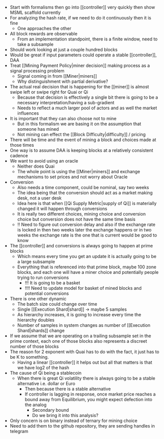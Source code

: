 - Start with formalisms then go into [[controller]] very quickly then show MSML scaffold currently
- For analyzing the hash rate, if we need to do it continuously then it is fine
	- One approaches the other
- All block rewards are observable
	- From an implementation standpoint, there is a finite window, need to take a subsample
- Should work looking at just a couple hundred blocks
- Would be great if input parameters could operate a stable [[controller]], DAA
- Treat [[Mining Payment Policy|miner decision]] making process as a signal processing problem
	- Signal coming in from [[Miner|miners]]
	- Why distinguishment with partial derivative?
- The actual real decision that is happening for the [[miner]] is almost swipe left or swipe right for Quai or Qi
	- Because that decision is effectively a single bit there is going to be a necessary interpretation/having a sub-gradient
	- Needs to reflect a much larger pool of actors and as well the market influences
- It is important that they can also choose not to mine
	- But in this formalism we are basing it on the assumption that someone has mined
	- Not mining can effect the [[Block Difficulty|difficulty]] / pricing
- There will be time and the event of mining a block and choices made at those times
- One way is to assume DAA is keeping blocks at a relatively consistent cadence
- We want to avoid using an oracle
	- Neither does Quai
	- The whole point is using the [[Miner|miners]] and exchange mechanisms to set prices and not worry about Oracle
- Conversion
	- Also needs a time component, could be nominal, say two weeks
	- The idea being that the conversion should act as a market making desk, not a user desk
	- Idea here is that when [[Qi Supply Metric|supply of Qi]] is materially changed it will happen through conversions
	- It is really two different choices, mining choice and conversion choice but conversion does not have the same time basis
	- !! Need to figure out conversion delay and also if the exchange rate is locked in then two weeks later the exchange happens or in two weeks the exchange rate is the one that is current would be good to know
- The [[controller]] and conversions is always going to happen at prime blocks
	- Which means every time you get an update it is actually going to be a large subsample
	- Everything that is referenced into that prime block, maybe 100 zone blocks, and each one will have a miner choice and potentially people trying to run conversions
		- !!! It is going to be a basket
		- !!!! Need to update model for basket of mined blocks and potential conversions
- There is one other dynamic
	- The batch size could change over time
	- Single [[Execution Shard|shard]] -> maybe 5 samples
	- As hierarchy increases, it is going to increase every time the hierarchy doubles
	- Number of samples in system changes as number of [[Execution Shard|shards]] change
- If we assume that we are operating on a trailing subsample set in the prime context, each one of those blocks also represents a discreet number of those blocks
- The reason for 2 exponent with Quai has to do with the fact, it just has to be K to something.
	- Having a linear [[controller]] it helps out but all that matters is that we have log2 of the hash
- The cause of Qi being a stablecoin
	- When there is great Qi volatility there is always going to be a stable alternative i.e. dollar or Euro
		- Then because there is a stable alternative
		- If controller is lagging in response, once market price reaches a bound away from Equilibrium, you might expect defection into the analog
			- Secondary bound
			- Do we bring it into this analysis?
- Only concern is on binary instead of ternary for mining choice
- Need to add them to the github repository, they are sending handles in telegram